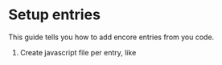 # Setup entries

This guide tells you how to add encore entries from you code.

1. Create javascript file per entry, like